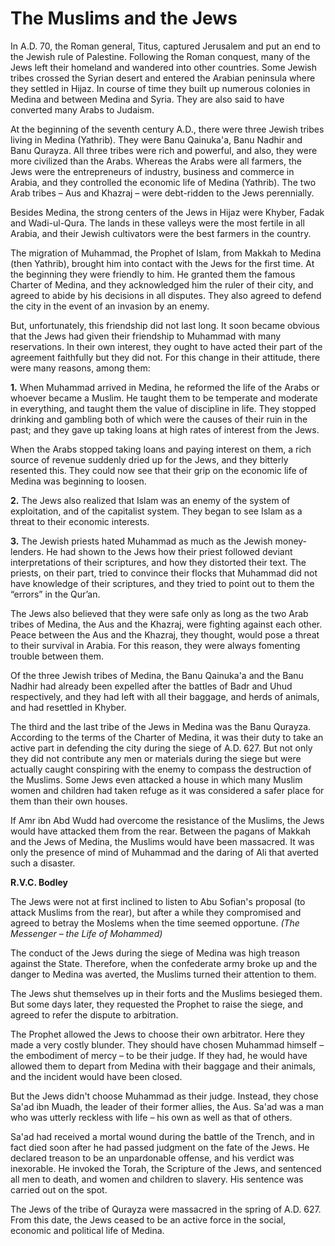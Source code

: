 The Muslims and the Jews
========================

In A.D. 70, the Roman general, Titus, captured Jerusalem and put an end
to the Jewish rule of Palestine. Following the Roman conquest, many of
the Jews left their homeland and wandered into other countries. Some
Jewish tribes crossed the Syrian desert and entered the Arabian
peninsula where they settled in Hijaz. In course of time they built up
numerous colonies in Medina and between Medina and Syria. They are also
said to have converted many Arabs to Judaism.

At the beginning of the seventh century A.D., there were three Jewish
tribes living in Medina (Yathrib). They were Banu Qainuka'a, Banu Nadhir
and Banu Qurayza. All three tribes were rich and powerful, and also,
they were more civilized than the Arabs. Whereas the Arabs were all
farmers, the Jews were the entrepreneurs of industry, business and
commerce in Arabia, and they controlled the economic life of Medina
(Yathrib). The two Arab tribes – Aus and Khazraj – were debt-ridden to
the Jews perennially.

Besides Medina, the strong centers of the Jews in Hijaz were Khyber,
Fadak and Wadi-ul-Qura. The lands in these valleys were the most fertile
in all Arabia, and their Jewish cultivators were the best farmers in the
country.

The migration of Muhammad, the Prophet of Islam, from Makkah to Medina
(then Yathrib), brought him into contact with the Jews for the first
time. At the beginning they were friendly to him. He granted them the
famous Charter of Medina, and they acknowledged him the ruler of their
city, and agreed to abide by his decisions in all disputes. They also
agreed to defend the city in the event of an invasion by an enemy.

But, unfortunately, this friendship did not last long. It soon became
obvious that the Jews had given their friendship to Muhammad with many
reservations. In their own interest, they ought to have acted their part
of the agreement faithfully but they did not. For this change in their
attitude, there were many reasons, among them:

**1.** When Muhammad arrived in Medina, he reformed the life of the
Arabs or whoever became a Muslim. He taught them to be temperate and
moderate in everything, and taught them the value of discipline in life.
They stopped drinking and gambling both of which were the causes of
their ruin in the past; and they gave up taking loans at high rates of
interest from the Jews.

When the Arabs stopped taking loans and paying interest on them, a rich
source of revenue suddenly dried up for the Jews, and they bitterly
resented this. They could now see that their grip on the economic life
of Medina was beginning to loosen.

**2.** The Jews also realized that Islam was an enemy of the system of
exploitation, and of the capitalist system. They began to see Islam as a
threat to their economic interests.

**3.** The Jewish priests hated Muhammad as much as the Jewish
money-lenders. He had shown to the Jews how their priest followed
deviant interpretations of their scriptures, and how they distorted
their text. The priests, on their part, tried to convince their flocks
that Muhammad did not have knowledge of their scriptures, and they tried
to point out to them the “errors” in the Qur’an.

The Jews also believed that they were safe only as long as the two Arab
tribes of Medina, the Aus and the Khazraj, were fighting against each
other. Peace between the Aus and the Khazraj, they thought, would pose a
threat to their survival in Arabia. For this reason, they were always
fomenting trouble between them.

Of the three Jewish tribes of Medina, the Banu Qainuka'a and the Banu
Nadhir had already been expelled after the battles of Badr and Uhud
respectively, and they had left with all their baggage, and herds of
animals, and had resettled in Khyber.

The third and the last tribe of the Jews in Medina was the Banu Qurayza.
According to the terms of the Charter of Medina, it was their duty to
take an active part in defending the city during the siege of A.D. 627.
But not only they did not contribute any men or materials during the
siege but were actually caught conspiring with the enemy to compass the
destruction of the Muslims. Some Jews even attacked a house in which
many Muslim women and children had taken refuge as it was considered a
safer place for them than their own houses.

If Amr ibn Abd Wudd had overcome the resistance of the Muslims, the Jews
would have attacked them from the rear. Between the pagans of Makkah and
the Jews of Medina, the Muslims would have been massacred. It was only
the presence of mind of Muhammad and the daring of Ali that averted such
a disaster.

**R.V.C. Bodley**

The Jews were not at first inclined to listen to Abu Sofian's proposal
(to attack Muslims from the rear), but after a while they compromised
and agreed to betray the Moslems when the time seemed opportune. *(The
Messenger* – *the Life of Mohammed)*

The conduct of the Jews during the siege of Medina was high treason
against the State. Therefore, when the confederate army broke up and the
danger to Medina was averted, the Muslims turned their attention to
them.

The Jews shut themselves up in their forts and the Muslims besieged
them. But some days later, they requested the Prophet to raise the
siege, and agreed to refer the dispute to arbitration.

The Prophet allowed the Jews to choose their own arbitrator. Here they
made a very costly blunder. They should have chosen Muhammad himself –
the embodiment of mercy – to be their judge. If they had, he would have
allowed them to depart from Medina with their baggage and their animals,
and the incident would have been closed.

But the Jews didn't choose Muhammad as their judge. Instead, they chose
Sa'ad ibn Muadh, the leader of their former allies, the Aus. Sa'ad was a
man who was utterly reckless with life – his own as well as that of
others.

Sa'ad had received a mortal wound during the battle of the Trench, and
in fact died soon after he had passed judgment on the fate of the Jews.
He declared treason to be an unpardonable offense, and his verdict was
inexorable. He invoked the Torah, the Scripture of the Jews, and
sentenced all men to death, and women and children to slavery. His
sentence was carried out on the spot.

The Jews of the tribe of Qurayza were massacred in the spring of A.D.
627. From this date, the Jews ceased to be an active force in the
social, economic and political life of Medina.


